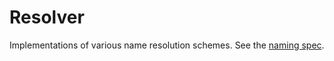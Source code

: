 # Resolver 
 
Implementations of various name resolution schemes. 
See the [naming spec](/doc/naming.md). 
